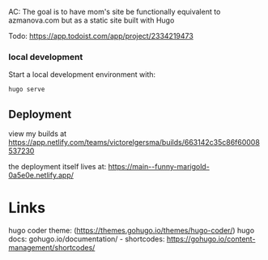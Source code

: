 
AC: The goal is to have mom's site be functionally equivalent to azmanova.com but as a static site built with Hugo

Todo: 
https://app.todoist.com/app/project/2334219473




### local development

Start a local development environment with:

```
hugo serve
```

## Deployment

view my builds at https://app.netlify.com/teams/victorelgersma/builds/663142c35c86f60008537230

the deployment itself lives at:
https://main--funny-marigold-0a5e0e.netlify.app/

# Links

hugo coder theme: (https://themes.gohugo.io/themes/hugo-coder/)
hugo docs: gohugo.io/documentation/
    - shortcodes: https://gohugo.io/content-management/shortcodes/